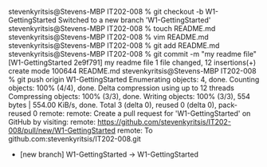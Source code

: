 stevenkyritsis@Stevens-MBP IT202-008 % git checkout -b W1-GettingStarted
Switched to a new branch 'W1-GettingStarted'
stevenkyritsis@Stevens-MBP IT202-008 % touch README.md
stevenkyritsis@Stevens-MBP IT202-008 % vim README.md 
stevenkyritsis@Stevens-MBP IT202-008 % git add README.md 
stevenkyritsis@Stevens-MBP IT202-008 % git commit -m "my readme file"
[W1-GettingStarted 2e9f791] my readme file
 1 file changed, 12 insertions(+)
 create mode 100644 README.md
stevenkyritsis@Stevens-MBP IT202-008 % git push origin W1-GettingStarted
Enumerating objects: 4, done.
Counting objects: 100% (4/4), done.
Delta compression using up to 12 threads
Compressing objects: 100% (3/3), done.
Writing objects: 100% (3/3), 554 bytes | 554.00 KiB/s, done.
Total 3 (delta 0), reused 0 (delta 0), pack-reused 0
remote: 
remote: Create a pull request for 'W1-GettingStarted' on GitHub by visiting:
remote:      https://github.com/stevenkyritsis/IT202-008/pull/new/W1-GettingStarted
remote: 
To github.com:stevenkyritsis/IT202-008.git
 * [new branch]      W1-GettingStarted -> W1-GettingStarted
